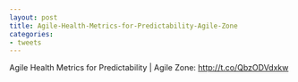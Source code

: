```yaml
---
layout: post
title: Agile-Health-Metrics-for-Predictability-Agile-Zone
categories:
- tweets
---
```

Agile Health Metrics for Predictability | Agile Zone: http://t.co/QbzODVdxkw